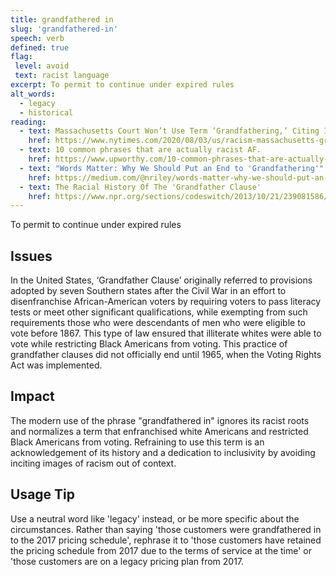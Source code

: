 ```yaml
---
title: grandfathered in
slug: 'grandfathered-in'
speech: verb
defined: true
flag:
 level: avoid
 text: racist language
excerpt: To permit to continue under expired rules
alt_words:
  - legacy
  - historical
reading:
  - text: Massachusetts Court Won’t Use Term ‘Grandfathering,’ Citing Its Racist Origins
    href: https://www.nytimes.com/2020/08/03/us/racism-massachusetts-grandfathering.html
  - text: 10 common phrases that are actually racist AF.
    href: https://www.upworthy.com/10-common-phrases-that-are-actually-racist-af
  - text: "Words Matter: Why We Should Put an End to 'Grandfathering'"
    href: https://medium.com/@nriley/words-matter-why-we-should-put-an-end-to-grandfathering-8b19efe08b6a
  - text: The Racial History Of The 'Grandfather Clause'
    href: https://www.npr.org/sections/codeswitch/2013/10/21/239081586/the-racial-history-of-the-grandfather-clause
---
```


To permit to continue under expired rules

## Issues

In the United States, ‘Grandfather Clause’ originally referred to provisions adopted by seven Southern states after the Civil War in an effort to disenfranchise African-American voters by requiring voters to pass literacy tests or meet other significant qualifications, while exempting from such requirements those who were descendants of men who were eligible to vote before 1867. This type of law ensured that illiterate whites were able to vote while restricting Black Americans from voting.  This practice of grandfather clauses did not officially end until 1965, when the Voting Rights Act was implemented.

## Impact

The modern use of the phrase "grandfathered in" ignores its racist roots and normalizes a term that enfranchised white Americans and restricted Black Americans from voting.  Refraining to use this term is an acknowledgement of its history and a dedication to inclusivity by avoiding inciting images of racism out of context.

## Usage Tip

Use a neutral word like 'legacy' instead, or be more specific about the circumstances.  Rather than saying 'those customers were grandfathered in to the 2017 pricing schedule', rephrase it to 'those customers have retained the pricing schedule from 2017 due to the terms of service at the time' or 'those customers are on a legacy pricing plan from 2017.
